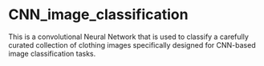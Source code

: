 # CNN_image_classification
This is a convolutional Neural Network that is used to classify a carefully curated collection of clothing images specifically designed for CNN-based image classification tasks.
